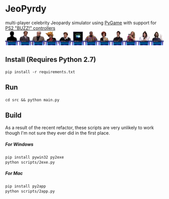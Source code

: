 # JeoPyrdy
multi-player celebrity Jeopardy simulator using [PyGame](https://www.pygame.org/) with support for [PS2 "BUZZ!" controllers](https://www.ebay.com/p/1234467844)
![](res/images/chars.png)

## Install (Requires Python 2.7)
```pip install -r requirements.txt```

## Run
```cd src && python main.py```

## Build
As a result of the recent refactor, these scripts are very unlikely to work though I'm not sure they ever did in the first place.
##### For Windows
```
pip install pywin32 py2exe
python scripts/2exe.py
```
##### For Mac
```
pip install py2app
python scripts/2app.py
```